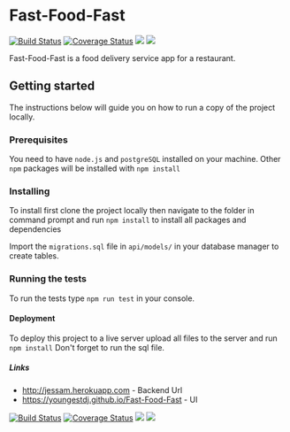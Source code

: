 # Fast-Food-Fast
[![Build Status](https://travis-ci.com/youngestdj/Fast-Food-Fast.svg?branch=api)](https://travis-ci.com/youngestdj/Fast-Food-Fast) [![Coverage Status](https://coveralls.io/repos/github/youngestdj/Fast-Food-Fast/badge.svg?branch=develop)](https://coveralls.io/github/youngestdj/Fast-Food-Fast?branch=develop) <a href="https://codeclimate.com/github/youngestdj/Fast-Food-Fast/maintainability"><img src="https://api.codeclimate.com/v1/badges/6e4f0d3aa4e45e131392/maintainability" /></a> <a href="https://codeclimate.com/github/youngestdj/Fast-Food-Fast/test_coverage"><img src="https://api.codeclimate.com/v1/badges/6e4f0d3aa4e45e131392/test_coverage" /></a>

Fast-Food-Fast​ is a food delivery service app for a restaurant.
## Getting started
The instructions below will guide you on how to run a copy of the project locally.
### Prerequisites
You need to have `node.js` and `postgreSQL` installed on your machine. Other `npm` packages will be installed with `npm install`
### Installing
To install first clone the project locally then navigate to the folder in command prompt and run `npm install` to install all packages and dependencies

Import the `migrations.sql` file in `api/models/` in your database manager to create tables.

### Running the tests
To run the tests type `npm run test` in your console.

#### Deployment
To deploy this project to a live server upload all files to the server and run `npm install` Don't forget to run the sql file.
##### Links
* http://jessam.herokuapp.com - Backend Url
* https://youngestdj.github.io/Fast-Food-Fast - UI

[![Build Status](https://travis-ci.com/youngestdj/Fast-Food-Fast.svg?branch=api)](https://travis-ci.com/youngestdj/Fast-Food-Fast) [![Coverage Status](https://coveralls.io/repos/github/youngestdj/Fast-Food-Fast/badge.svg?branch=develop)](https://coveralls.io/github/youngestdj/Fast-Food-Fast?branch=develop) <a href="https://codeclimate.com/github/youngestdj/Fast-Food-Fast/maintainability"><img src="https://api.codeclimate.com/v1/badges/6e4f0d3aa4e45e131392/maintainability" /></a> <a href="https://codeclimate.com/github/youngestdj/Fast-Food-Fast/test_coverage"><img src="https://api.codeclimate.com/v1/badges/6e4f0d3aa4e45e131392/test_coverage" /></a>
